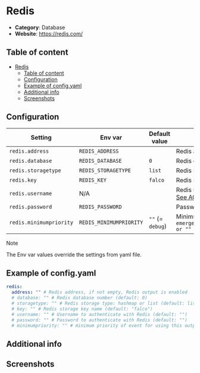 # Redis

- **Category**: Database
- **Website**: https://redis.com/

## Table of content

- [Redis](#redis)
  - [Table of content](#table-of-content)
  - [Configuration](#configuration)
  - [Example of config.yaml](#example-of-configyaml)
  - [Additional info](#additional-info)
  - [Screenshots](#screenshots)

## Configuration

| Setting                 | Env var                 | Default value    | Description                                                                                                                         |
| ----------------------- | ----------------------- | ---------------- | ----------------------------------------------------------------------------------------------------------------------------------- |
| `redis.address`         | `REDIS_ADDRESS`         |                  | Redis address, if not empty, Redis output is **enabled**                                                                            |
| `redis.database`        | `REDIS_DATABASE`        | `0`              | Redis database number                                                                                                               |
| `redis.storagetype`     | `REDIS_STORAGETYPE`     | `list`           | Redis storage type: `hashmap` or `list`                                                                                             |
| `redis.key`             | `REDIS_KEY`             | `falco`          | Redis storage key name                                                                                                              |
| `redis.username`        | N/A | | Redis user to authenticate with Redis. By default no username is set. [See ACLs for more information](https://redis.io/docs/latest/operate/oss_and_stack/management/security/acl/). |
| `redis.password`        | `REDIS_PASSWORD`        |                  | Password to authenticate with Redis                                                                                                 |
| `redis.minimumpriority` | `REDIS_MINIMUMPRIORITY` | `""` (= `debug`) | Minimum priority of event for using this output, order is `emergency,alert,critical,error,warning,notice,informational,debug or ""` |

> [!NOTE]
The Env var values override the settings from yaml file.

## Example of config.yaml

```yaml
redis:
  address: "" # Redis address, if not empty, Redis output is enabled
  # database: "" # Redis database number (default: 0)
  # storagetype: "" # Redis storage type: hashmap or list (default: list)
  # key: "" # Redis storage key name (default: "falco")
  # username: "" # Username to authenticate with Redis (default: "")
  # password: "" # Password to authenticate with Redis (default: "")
  # minimumpriority: "" # minimum priority of event for using this output, order is emergency|alert|critical|error|warning|notice|informational|debug or "" (default)
```

## Additional info

## Screenshots
